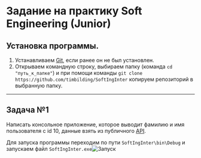 # Задание на практику Soft Engineering (Junior)
## Установка программы.
1. Устанавливаем [Git](https://git-scm.com/), если ранее он не был установлен.
2. Открываем командную строку, выбираем папку (команда `cd "путь_к_папке"`) и при помощи команды `git clone https://github.com/timbilding/SoftIngInter` копируем репозиторий в выбранную папку.
---
## Задача №1
Написать консольное приложение, которое выводит фамилию и имя пользователя с id 10, данные взять из публичного [API](https://reqres.in).

Для запуска программы переходим по пути `SoftIngInter\bin\Debug` и запускаем файл `SoftIngInter.exe`![Запуск](https://github.com/timbilding/image/image.png)
